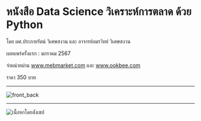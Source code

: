 # หนังสือ Data Science วิเคราะห์การตลาด ด้วย Python
โดย ผศ.ประกายรัตน์ วิเศษสงวน และ อาจารย์อมรวิทย์ วิเศษสงวน

เผยแพร่ครั้งแรก : มกราคม 2567

จำหน่ายผ่าน www.mebmarket.com และ www.ookbee.com

ราคา 350 บาท   

---
![front_back](https://github.com/prakayrat/MarketingAnalyticsWithPython/assets/51775195/eba29374-e064-4561-893d-b0898653f60f)


---
![เนื้อหาโดยสังเขป](https://github.com/prakayrat/MarketingAnalyticsWithPython/assets/51775195/f0d47508-74d0-449f-ac93-3746e924e8e4)

